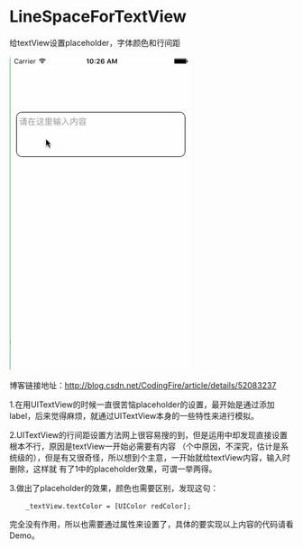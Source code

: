 # LineSpaceForTextView
给textView设置placeholder，字体颜色和行间距

![image](https://github.com/codeliu6572/LineSpaceForTextView/blob/master/LineSpaceForTextView/1.gif)

博客链接地址：http://blog.csdn.net/CodingFire/article/details/52083237

1.在用UITextView的时候一直很苦恼placeholder的设置，最开始是通过添加label，后来觉得麻烦，就通过UITextView本身的一些特性来进行模拟。

2.UITextView的行间距设置方法网上很容易搜的到，但是运用中却发现直接设置根本不行，原因是textView一开始必需要有内容
（个中原因，不深究，估计是系统级的），但是有又很奇怪，所以想到个主意，一开始就给textView内容，输入时删除，这样就
有了1中的placeholder效果，可谓一举两得。

3.做出了placeholder的效果，颜色也需要区别，发现这句：

        _textView.textColor = [UIColor redColor];
完全没有作用，所以也需要通过属性来设置了，具体的要实现以上内容的代码请看Demo。

